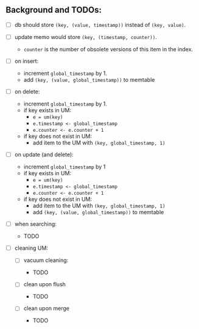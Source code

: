 ## Background and TODOs:

- [ ] db should store `(key, (value, timestamp))` instead of `(key, value)`.

- [ ] update memo would store `(key, (timestamp, counter))`.
    - `counter` is the number of obsolete versions of this item in the index.

- [ ] on insert:
    - increment `global_timestamp` by 1.
    - add `(key, (value, global_timestamp))` to memtable

- [ ] on delete:
    - increment `global_timestamp` by 1.
    - if key exists in UM:
        - `e = um(key)`
        - `e.timestamp <- global_timestamp`
        - `e.counter <- e.counter + 1`
    - if key does not exist in UM:
        - add item to the UM with `(key, global_timestamp, 1)`

- [ ] on update (and delete):
    - increment `global_timestamp` by 1
    - if key exists in UM:
        - `e = um(key)`
        - `e.timestamp <- global_timestamp`
        - `e.counter <- e.counter + 1`
    - if key does not exist in UM:
        - add item to the UM with `(key, global_timestamp, 1)`
        - add `(key, (value, global_timestamp))` to memtable

- [ ] when searching:
    - TODO

- [ ] cleaning UM:

  - [ ] vacuum cleaning:
    - TODO

  - [ ] clean upon flush
    - TODO

  - [ ] clean upon merge
    - TODO
